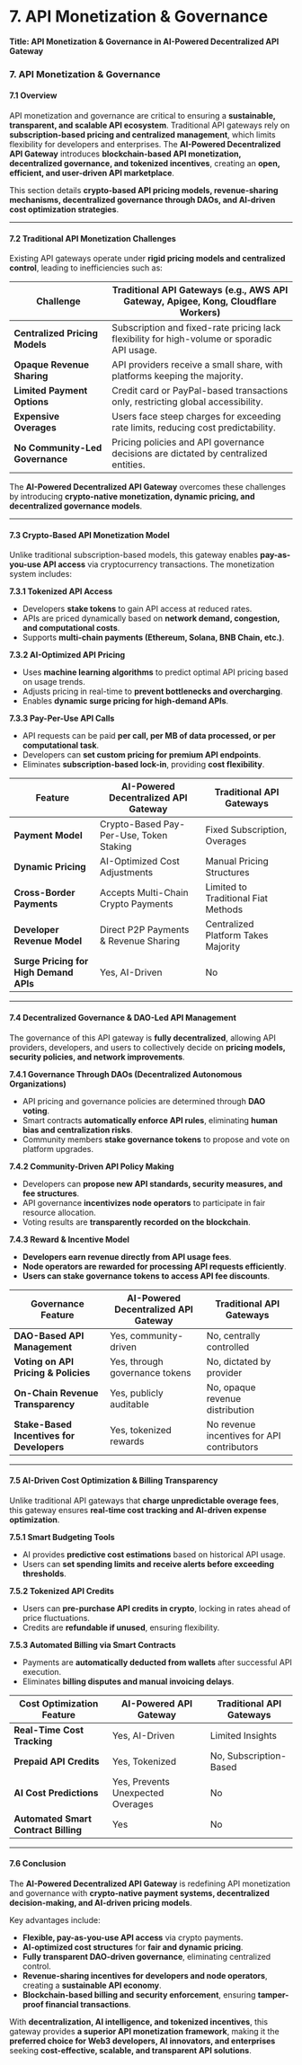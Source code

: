 # 7. API Monetization & Governance

**Title: API Monetization & Governance in AI-Powered Decentralized API Gateway**

### **7. API Monetization & Governance**

#### **7.1 Overview**

API monetization and governance are critical to ensuring a **sustainable, transparent, and scalable API ecosystem**. Traditional API gateways rely on **subscription-based pricing and centralized management**, which limits flexibility for developers and enterprises. The **AI-Powered Decentralized API Gateway** introduces **blockchain-based API monetization, decentralized governance, and tokenized incentives**, creating an **open, efficient, and user-driven API marketplace**.

This section details **crypto-based API pricing models, revenue-sharing mechanisms, decentralized governance through DAOs, and AI-driven cost optimization strategies**.

***

#### **7.2 Traditional API Monetization Challenges**

Existing API gateways operate under **rigid pricing models and centralized control**, leading to inefficiencies such as:

| **Challenge**                   | **Traditional API Gateways (e.g., AWS API Gateway, Apigee, Kong, Cloudflare Workers)**      |
| ------------------------------- | ------------------------------------------------------------------------------------------- |
| **Centralized Pricing Models**  | Subscription and fixed-rate pricing lack flexibility for high-volume or sporadic API usage. |
| **Opaque Revenue Sharing**      | API providers receive a small share, with platforms keeping the majority.                   |
| **Limited Payment Options**     | Credit card or PayPal-based transactions only, restricting global accessibility.            |
| **Expensive Overages**          | Users face steep charges for exceeding rate limits, reducing cost predictability.           |
| **No Community-Led Governance** | Pricing policies and API governance decisions are dictated by centralized entities.         |

The **AI-Powered Decentralized API Gateway** overcomes these challenges by introducing **crypto-native monetization, dynamic pricing, and decentralized governance models**.

***

#### **7.3 Crypto-Based API Monetization Model**

Unlike traditional subscription-based models, this gateway enables **pay-as-you-use API access** via cryptocurrency transactions. The monetization system includes:

**7.3.1 Tokenized API Access**

* Developers **stake tokens** to gain API access at reduced rates.
* APIs are priced dynamically based on **network demand, congestion, and computational costs**.
* Supports **multi-chain payments (Ethereum, Solana, BNB Chain, etc.)**.

**7.3.2 AI-Optimized API Pricing**

* Uses **machine learning algorithms** to predict optimal API pricing based on usage trends.
* Adjusts pricing in real-time to **prevent bottlenecks and overcharging**.
* Enables **dynamic surge pricing for high-demand APIs**.

**7.3.3 Pay-Per-Use API Calls**

* API requests can be paid **per call, per MB of data processed, or per computational task**.
* Developers can **set custom pricing for premium API endpoints**.
* Eliminates **subscription-based lock-in**, providing **cost flexibility**.

| **Feature**                            | **AI-Powered Decentralized API Gateway** | **Traditional API Gateways**        |
| -------------------------------------- | ---------------------------------------- | ----------------------------------- |
| **Payment Model**                      | Crypto-Based Pay-Per-Use, Token Staking  | Fixed Subscription, Overages        |
| **Dynamic Pricing**                    | AI-Optimized Cost Adjustments            | Manual Pricing Structures           |
| **Cross-Border Payments**              | Accepts Multi-Chain Crypto Payments      | Limited to Traditional Fiat Methods |
| **Developer Revenue Model**            | Direct P2P Payments & Revenue Sharing    | Centralized Platform Takes Majority |
| **Surge Pricing for High Demand APIs** | Yes, AI-Driven                           | No                                  |

***

#### **7.4 Decentralized Governance & DAO-Led API Management**

The governance of this API gateway is **fully decentralized**, allowing API providers, developers, and users to collectively decide on **pricing models, security policies, and network improvements**.

**7.4.1 Governance Through DAOs (Decentralized Autonomous Organizations)**

* API pricing and governance policies are determined through **DAO voting**.
* Smart contracts **automatically enforce API rules**, eliminating **human bias and centralization risks**.
* Community members **stake governance tokens** to propose and vote on platform upgrades.

**7.4.2 Community-Driven API Policy Making**

* Developers can **propose new API standards, security measures, and fee structures**.
* API governance **incentivizes node operators** to participate in fair resource allocation.
* Voting results are **transparently recorded on the blockchain**.

**7.4.3 Reward & Incentive Model**

* **Developers earn revenue directly from API usage fees**.
* **Node operators are rewarded for processing API requests efficiently**.
* **Users can stake governance tokens to access API fee discounts**.

| **Governance Feature**                    | **AI-Powered Decentralized API Gateway** | **Traditional API Gateways**               |
| ----------------------------------------- | ---------------------------------------- | ------------------------------------------ |
| **DAO-Based API Management**              | Yes, community-driven                    | No, centrally controlled                   |
| **Voting on API Pricing & Policies**      | Yes, through governance tokens           | No, dictated by provider                   |
| **On-Chain Revenue Transparency**         | Yes, publicly auditable                  | No, opaque revenue distribution            |
| **Stake-Based Incentives for Developers** | Yes, tokenized rewards                   | No revenue incentives for API contributors |

***

#### **7.5 AI-Driven Cost Optimization & Billing Transparency**

Unlike traditional API gateways that **charge unpredictable overage fees**, this gateway ensures **real-time cost tracking and AI-driven expense optimization**.

**7.5.1 Smart Budgeting Tools**

* AI provides **predictive cost estimations** based on historical API usage.
* Users can **set spending limits and receive alerts before exceeding thresholds**.

**7.5.2 Tokenized API Credits**

* Users can **pre-purchase API credits in crypto**, locking in rates ahead of price fluctuations.
* Credits are **refundable if unused**, ensuring flexibility.

**7.5.3 Automated Billing via Smart Contracts**

* Payments are **automatically deducted from wallets** after successful API execution.
* Eliminates **billing disputes and manual invoicing delays**.

| **Cost Optimization Feature**        | **AI-Powered API Gateway**        | **Traditional API Gateways** |
| ------------------------------------ | --------------------------------- | ---------------------------- |
| **Real-Time Cost Tracking**          | Yes, AI-Driven                    | Limited Insights             |
| **Prepaid API Credits**              | Yes, Tokenized                    | No, Subscription-Based       |
| **AI Cost Predictions**              | Yes, Prevents Unexpected Overages | No                           |
| **Automated Smart Contract Billing** | Yes                               | No                           |

***

#### **7.6 Conclusion**

The **AI-Powered Decentralized API Gateway** is redefining API monetization and governance with **crypto-native payment systems, decentralized decision-making, and AI-driven pricing models**.

Key advantages include:

* **Flexible, pay-as-you-use API access** via crypto payments.
* **AI-optimized cost structures** for **fair and dynamic pricing**.
* **Fully transparent DAO-driven governance**, eliminating centralized control.
* **Revenue-sharing incentives for developers and node operators**, creating a **sustainable API economy**.
* **Blockchain-based billing and security enforcement**, ensuring **tamper-proof financial transactions**.

With **decentralization, AI intelligence, and tokenized incentives**, this gateway provides **a superior API monetization framework**, making it the **preferred choice for Web3 developers, AI innovators, and enterprises** seeking **cost-effective, scalable, and transparent API solutions**.
